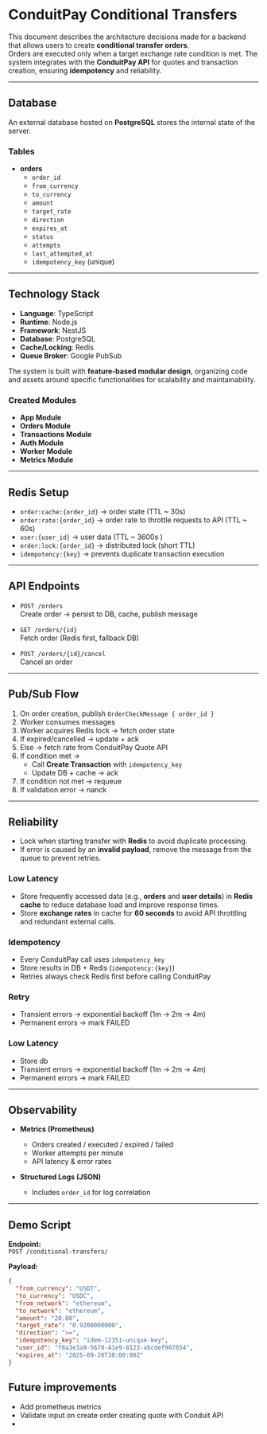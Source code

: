 # ConduitPay Conditional Transfers

This document describes the architecture decisions made for a backend that allows users to create **conditional transfer orders**.  
Orders are executed only when a target exchange rate condition is met. The system integrates with the **ConduitPay API** for quotes and transaction creation, ensuring **idempotency** and reliability.

---

## Database

An external database hosted on **PostgreSQL** stores the internal state of the server.

### Tables

- **orders**
  - `order_id`
  - `from_currency`
  - `to_currency`
  - `amount`
  - `target_rate`
  - `direction`
  - `expires_at`
  - `status`
  - `attempts`
  - `last_attempted_at`
  - `idempotency_key` (unique)

---

## Technology Stack

- **Language**: TypeScript  
- **Runtime**: Node.js  
- **Framework**: NestJS  
- **Database**: PostgreSQL  
- **Cache/Locking**: Redis  
- **Queue Broker**: Google PubSub

The system is built with **feature-based modular design**, organizing code and assets around specific functionalities for scalability and maintainability.

### Created Modules

- **App Module**  
- **Orders Module**  
- **Transactions Module**  
- **Auth Module**  
- **Worker Module**  
- **Metrics Module**

---

## Redis Setup

- `order:cache:{order_id}` → order state (TTL ~ 30s) 
- `order:rate:{order_id}` → order rate to throttle requests to API (TTL ~ 60s) 
- `user:{user_id}` → user data (TTL ~ 3600s )
- `order:lock:{order_id}` → distributed lock (short TTL)  
- `idempotency:{key}` → prevents duplicate transaction execution  

---

## API Endpoints

- `POST /orders`  
  Create order → persist to DB, cache, publish message  

- `GET /orders/{id}`  
  Fetch order (Redis first, fallback DB)  

- `POST /orders/{id}/cancel`  
  Cancel an order  

---

## Pub/Sub Flow

1. On order creation, publish `OrderCheckMessage { order_id }`  
2. Worker consumes messages  
3. Worker acquires Redis lock → fetch order state  
4. If expired/cancelled → update + ack   
5. Else → fetch rate from ConduitPay Quote API  
6. If condition met →  
   - Call **Create Transaction** with `idempotency_key`  
   - Update DB + cache → ack  
7. If condition not met → requeue  
8. If validation error → nanck  

---

## Reliability

- Lock when starting transfer with **Redis** to avoid duplicate processing.  
- If error is caused by an **invalid payload**, remove the message from the queue to prevent retries.  


### Low Latency

- Store frequently accessed data (e.g., **orders** and **user details**) in **Redis cache** to reduce database load and improve response times.  
- Store **exchange rates** in cache for **60 seconds** to avoid API throttling and redundant external calls.  


### Idempotency
- Every ConduitPay call uses `idempotency_key`  
- Store results in DB + Redis (`idempotency:{key}`)  
- Retries always check Redis first before calling ConduitPay  

### Retry
- Transient errors → exponential backoff (1m → 2m → 4m)  
- Permanent errors → mark FAILED  

### Low Latency
- Store db 
- Transient errors → exponential backoff (1m → 2m → 4m)  
- Permanent errors → mark FAILED  
---

## Observability

- **Metrics (Prometheus)**  
  - Orders created / executed / expired / failed  
  - Worker attempts per minute  
  - API latency & error rates  

- **Structured Logs (JSON)**  
  - Includes `order_id` for log correlation  

---

## Demo Script

**Endpoint:**  
`POST /conditional-transfers/`

**Payload:**  
```json
{
  "from_currency": "USDT",
  "to_currency": "USDC",
  "from_network": "ethereum",
  "to_network": "ethereum",
  "amount": "20.00",
  "target_rate": "0.9200000000",
  "direction": ">=",
  "idempotency_key": "idem-12351-unique-key",
  "user_id": "f8a3e3a9-5678-41e9-8123-abcdef987654",
  "expires_at": "2025-09-20T10:00:00Z"
}
```

## Future improvements

- Add prometheus metrics
- Validate input on create order creating quote with Conduit API 
- 


